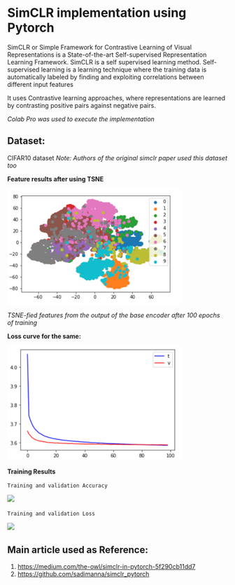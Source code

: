 # SimCLR implementation using Pytorch

SimCLR or Simple Framework for Contrastive Learning of Visual Representations is a State-of-the-art Self-supervised Representation Learning Framework.
SimCLR is a self supervised learning method. Self-supervised learning is a learning technique where the training data is automatically labeled by finding and exploiting correlations between different input features

It uses Contrastive learning approaches, where representations are learned by contrasting positive pairs against negative pairs.

*Colab Pro was used to execute the implementation*

## Dataset:
CIFAR10 dataset
*Note: Authors of the original simclr paper used this dataset too*

**Feature results after using TSNE**

<img src="https://github.com/arpithagurumurthy/CMPE297_SpecialTopics/blob/main/Assignment1_SimCLR/Part2_SimCLR_Pytorch/ScreenShots/TSNE_BaseEncoder.png" width="400">

*TSNE-fied features from the output of the base encoder after 100 epochs of training*

**Loss curve for the same:**

<img src="https://github.com/arpithagurumurthy/CMPE297_SpecialTopics/blob/main/Assignment1_SimCLR/Part2_SimCLR_Pytorch/ScreenShots/Loss_curve.png" width="400">

**Training Results**

```Training and validation Accuracy```

<img src="https://github.com/arpithagurumurthy/CMPE297_SpecialTopics/blob/main/Assignment1_SimCLR/Part2_SimCLR_Pytorch/ScreenShots/Training_accuracy.png" width="400">

```Training and validation Loss```

<img src="https://github.com/arpithagurumurthy/CMPE297_SpecialTopics/blob/main/Assignment1_SimCLR/Part2_SimCLR_Pytorch/ScreenShots/Training_Loss.png" width="400">

## Main article used as Reference:
1. https://medium.com/the-owl/simclr-in-pytorch-5f290cb11dd7
2. https://github.com/sadimanna/simclr_pytorch

